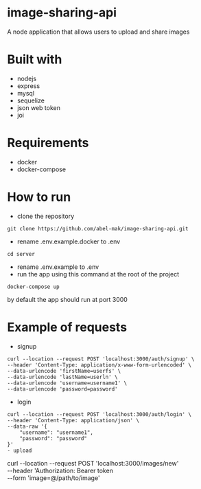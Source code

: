 # image-sharing-api
A node application that allows users to upload and share images

# Built with
- nodejs
- express
- mysql
- sequelize
- json web token
- joi

# Requirements
- docker
- docker-compose

# How to run
- clone the repository
```
git clone https://github.com/abel-mak/image-sharing-api.git
```
- rename .env.example.docker to .env
```
cd server
```
- rename .env.example to .env
- run the app using this command at the root of the project
```
docker-compose up
```
by default the app should run at port 3000

# Example of requests
- signup
```
curl --location --request POST 'localhost:3000/auth/signup' \
--header 'Content-Type: application/x-www-form-urlencoded' \
--data-urlencode 'firstName=userfs' \
--data-urlencode 'lastName=userln' \
--data-urlencode 'username=username1' \
--data-urlencode 'password=password'
```
- login
```
curl --location --request POST 'localhost:3000/auth/login' \
--header 'Content-Type: application/json' \
--data-raw '{
    "username": "username1",
    "password": "password"
}'
- upload
```
curl --location --request POST 'localhost:3000/images/new' \
--header 'Authorization: Bearer token \
--form 'image=@/path/to/image'
```




